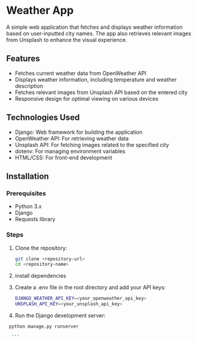 # Weather App

A simple web application that fetches and displays weather information based on user-inputted city names. The app also retrieves relevant images from Unsplash to enhance the visual experience.

## Features

- Fetches current weather data from OpenWeather API
- Displays weather information, including temperature and weather description
- Fetches relevant images from Unsplash API based on the entered city
- Responsive design for optimal viewing on various devices

## Technologies Used

- Django: Web framework for building the application
- OpenWeather API: For retrieving weather data
- Unsplash API: For fetching images related to the specified city
- dotenv: For managing environment variables
- HTML/CSS: For front-end development

## Installation

### Prerequisites

- Python 3.x
- Django
- Requests library

### Steps

1. Clone the repository:

   ```bash
   git clone <repository-url>
   cd <repository-name>
    ```
2. install dependencies

3. Create a .env file in the root directory and add your API keys: 

   ```bash
   DJANGO_WEATHER_API_KEY=<your_openweather_api_key>
   UNSPLASH_API_KEY=<your_unsplash_api_key>
    ```
4. Run the Django development server: 

  ```bash
   python manage.py runserver

    ```
